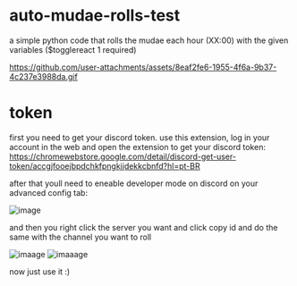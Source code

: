 # auto-mudae-rolls-test
a simple python code that rolls the mudae each hour (XX:00) with the given variables
($togglereact 1 required)

https://github.com/user-attachments/assets/8eaf2fe6-1955-4f6a-9b37-4c237e3988da.gif

# token
first you need to get your discord token.
use this extension, log in your account in the web and open the extension to get your discord token:
https://chromewebstore.google.com/detail/discord-get-user-token/accgjfooejbpdchkfpngkjjdekkcbnfd?hl=pt-BR

after that youll need to eneable developer mode on discord on your advanced config tab:

![image](https://github.com/user-attachments/assets/25d7f751-4ecb-4f00-9b7a-12f05c9824f3)

and then you right click the server you want and click copy id and do the same with the channel you want to roll

![imaage](https://github.com/user-attachments/assets/c6292f4b-83dc-43d5-94eb-82ca9483f8a3)
![imaaage](https://github.com/user-attachments/assets/2dcb7059-b6d4-4612-a767-b7dd412bfc15)

now just use it :)
